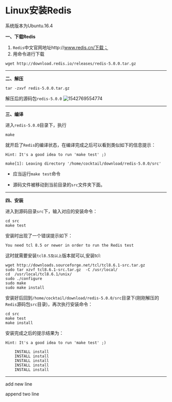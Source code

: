 # Linux安装Redis

系统版本为Ubuntu.16.4

**一、下载Redis**

1. `Redis`中文官网地址http://www.redis.cn/下载；
2. 用命令进行下载

```shell
wget http://download.redis.io/releases/redis-5.0.0.tar.gz
```

------

**二、解压**

```shell
tar -zxvf redis-5.0.0.tar.gz 
```

解压后的源码包`redis-5.0.0`          ![1542769554774](C:\Users\ADMINI~1\AppData\Local\Temp\1542769554774.png)

------

 **三、编译**

进入`redis-5.0.0`目录下，执行

```shell
make
```

就开启了`Redis`的编译状态，在编译完成之后可以看到类似如下的信息提示： 

```shell
Hint: It's a good idea to run 'make test' ;)

make[1]: Leaving directory '/home/cocktail/download/redis-5.0.0/src'
```

- 应当运行`make test`命令

- 源码文件被移动到当前目录的`src`文件夹下面。

------

**四、安装**

进入到源码目录`src`下，输入对应的安装命令：

```shell
cd src
make test
```

安装时出现了一个错误提示如下：

```
You need tcl 8.5 or newer in order to run the Redis test
```

这时就需要安装`tcl8.5及以上`版本就可以,安装tcl:

```shell
wget http://downloads.sourceforge.net/tcl/tcl8.6.1-src.tar.gz
sudo tar xzvf tcl8.6.1-src.tar.gz  -C /usr/local/
cd  /usr/local/tcl8.6.1/unix/
sudo ./configure
sudo make
sudo make install 
```

安装好后回到`/home/cocktail/download/redis-5.0.0/src`目录下(刚刚解压的`Redis`源码包`src`目录)，再次执行安装命令：

```shell
cd src
make test
make install
```

安装完成之后的提示结果为：

```shell
Hint: It's a good idea to run 'make test' ;)

    INSTALL install
    INSTALL install
    INSTALL install
    INSTALL install
    INSTALL install
```
---------------------

add new line

append two line